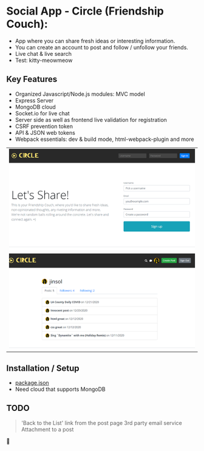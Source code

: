 

# Social App - Circle (Friendship Couch): 
- App where you can share fresh ideas or interesting information.  
- You can create an account to post and follow / unfollow your friends.
- Live chat & live search
- Test: kitty-meowmeow


## Key Features

* Organized Javascript/Node.js modules: MVC model
* Express Server
* MongoDB cloud
* Socket.io for live chat
* Server side as well as frontend live validation for registration
* CSRF prevention token
* API & JSON web tokens
* Webpack essentials: dev & build mode, html-webpack-plugin and more


<table>
<tbody>
 <tr>
<td align="center">
<img  style="width:500px" src="https://github.com/jparkley/circle-social-node-mongodb/blob/master/screenshot-js-circle-01.png"> 
</td>
</tr>
 <tr>
<td align="center">
<img  style="width:500px" src="https://github.com/jparkley/circle-social-node-mongodb/blob/master/screenshot-js-circle-02.png"> 
</td>
</tr>

</tbody>
</table>
  

## Installation / Setup

- <a href="https://github.com/jparkley/circle-social-node-mongodb/blob/master/package.json">package.json</a>
- Need cloud that supports MongoDB



## TODO
> 'Back to the List' link from the post page
> 3rd party email service
> Attachment to a post

:musical_note:

